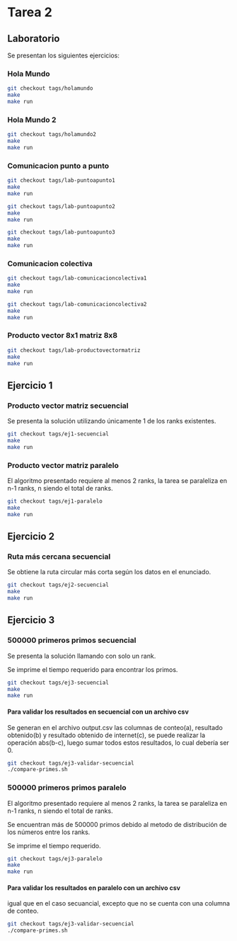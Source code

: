 # Tarea 2

## Laboratorio

Se presentan los siguientes ejercicios:

### Hola Mundo

```bash
git checkout tags/holamundo
make
make run
```

### Hola Mundo 2

```bash
git checkout tags/holamundo2
make
make run
```

### Comunicacion punto a punto

```bash
git checkout tags/lab-puntoapunto1
make
make run

git checkout tags/lab-puntoapunto2
make
make run

git checkout tags/lab-puntoapunto3
make
make run
```

### Comunicacion colectiva

```bash
git checkout tags/lab-comunicacioncolectiva1
make
make run

git checkout tags/lab-comunicacioncolectiva2
make
make run
```

### Producto vector 8x1 matriz 8x8

```bash
git checkout tags/lab-productovectormatriz
make
make run
```

## Ejercicio 1

### Producto vector matriz secuencial

Se presenta la solución utilizando únicamente 1 de los ranks existentes.

```bash
git checkout tags/ej1-secuencial
make
make run
```

### Producto vector matriz paralelo

El algoritmo presentado requiere al menos 2 ranks, la tarea se paraleliza en n-1 ranks, n siendo el total de ranks.

```bash
git checkout tags/ej1-paralelo
make
make run
```

## Ejercicio 2

### Ruta más cercana secuencial

Se obtiene la ruta circular más corta según los datos en el enunciado.

```bash
git checkout tags/ej2-secuencial
make
make run
```

## Ejercicio 3

### 500000 primeros primos secuencial

Se presenta la solución llamando con solo un rank.

Se imprime el tiempo requerido para encontrar los primos.

```bash
git checkout tags/ej3-secuencial
make
make run
```

#### Para validar los resultados en secuencial con un archivo csv

Se generan en el archivo output.csv las columnas de conteo(a), resultado obtenido(b) y resultado obtenido de internet(c), se puede realizar la operación abs(b-c), luego sumar todos estos resultados, lo cual debería ser 0.

```bash
git checkout tags/ej3-validar-secuencial
./compare-primes.sh
```

### 500000 primeros primos paralelo

El algoritmo presentado requiere al menos 2 ranks, la tarea se paraleliza en n-1 ranks, n siendo el total de ranks.

Se encuentran más de 500000 primos debido al metodo de distribución de los números entre los ranks.

Se imprime el tiempo requerido.

```bash
git checkout tags/ej3-paralelo
make
make run
```

#### Para validar los resultados  en paralelo con un archivo csv

igual que en el caso secuancial, excepto que no se cuenta con una columna de conteo.

```bash
git checkout tags/ej3-validar-secuencial
./compare-primes.sh
```

